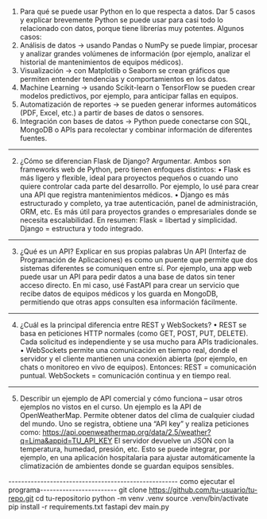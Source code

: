 1. Para qué se puede usar Python en lo que respecta a datos. Dar 5 casos y explicar brevemente
Python se puede usar para casi todo lo relacionado con datos, porque tiene librerías muy potentes.
Algunos casos:
  1.	Análisis de datos → usando Pandas o NumPy se puede limpiar, procesar y analizar grandes volúmenes de información (por ejemplo, analizar el historial de mantenimientos de equipos médicos).
  2.	Visualización → con Matplotlib o Seaborn se crean gráficos que permiten entender tendencias y comportamientos en los datos.
  3.	Machine Learning → usando Scikit-learn o TensorFlow se pueden crear modelos predictivos, por ejemplo, para anticipar fallas en equipos.
  4.	Automatización de reportes → se pueden generar informes automáticos (PDF, Excel, etc.) a partir de bases de datos o sensores.
  5.	Integración con bases de datos → Python puede conectarse con SQL, MongoDB o APIs para recolectar y combinar información de diferentes fuentes.
------------------------------------------------------------------
2. ¿Cómo se diferencian Flask de Django? Argumentar.
Ambos son frameworks web de Python, pero tienen enfoques distintos:
•	Flask es más ligero y flexible, ideal para proyectos pequeños o cuando uno quiere controlar cada parte del desarrollo. Por ejemplo, lo usé para crear una API que registra mantenimientos médicos.
•	Django es más estructurado y completo, ya trae autenticación, panel de administración, ORM, etc. Es más útil para proyectos grandes o empresariales donde se necesita escalabilidad.
En resumen:
Flask = libertad y simplicidad.
Django = estructura y todo integrado.
---------------------------------------------------------------------
3. ¿Qué es un API? Explicar en sus propias palabras
Un API (Interfaz de Programación de Aplicaciones) es como un puente que permite que dos sistemas diferentes se comuniquen entre sí.
Por ejemplo, una app web puede usar un API para pedir datos a una base de datos sin tener acceso directo.
En mi caso, usé FastAPI para crear un servicio que recibe datos de equipos médicos y los guarda en MongoDB, permitiendo que otras apps consulten esa información fácilmente.
---------------------------------------------------------------------
4. ¿Cuál es la principal diferencia entre REST y WebSockets?
•	REST se basa en peticiones HTTP normales (como GET, POST, PUT, DELETE). Cada solicitud es independiente y se usa mucho para APIs tradicionales.
•	WebSockets permite una comunicación en tiempo real, donde el servidor y el cliente mantienen una conexión abierta (por ejemplo, en chats o monitoreo en vivo de equipos).
Entonces:
REST = comunicación puntual.
WebSockets = comunicación continua y en tiempo real.
---------------------------------------------------------------------------
5. Describir un ejemplo de API comercial y cómo funciona – usar otros ejemplos no vistos en el curso.
Un ejemplo es la API de OpenWeatherMap.
Permite obtener datos del clima de cualquier ciudad del mundo. Uno se registra, obtiene una “API key” y realiza peticiones como:
https://api.openweathermap.org/data/2.5/weather?q=Lima&appid=TU_API_KEY
El servidor devuelve un JSON con la temperatura, humedad, presión, etc.
Esto se puede integrar, por ejemplo, en una aplicación hospitalaria para ajustar automáticamente la climatización de ambientes donde se guardan equipos sensibles.

----------------------------------------------------- como ejecutar el programa------------------------
git clone https://github.com/tu-usuario/tu-repo.git
cd tu-repositorio 
python -m venv .venv
source .venv/bin/activate
pip install -r requirements.txt
fastapi dev main.py

